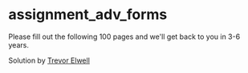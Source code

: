 assignment_adv_forms
====================

Please fill out the following 100 pages and we'll get back to you in 3-6 years.

Solution by [Trevor Elwell](http://trevorelwell.me)
